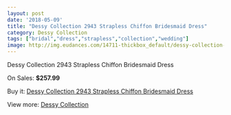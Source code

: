 ```yaml
---
layout: post
date: '2018-05-09'
title: "Dessy Collection 2943 Strapless Chiffon Bridesmaid Dress"
category: Dessy Collection
tags: ["bridal","dress","strapless","collection","wedding"]
image: http://img.eudances.com/14711-thickbox_default/dessy-collection-2943-strapless-chiffon-bridesmaid-dress.jpg
---
```

Dessy Collection 2943 Strapless Chiffon Bridesmaid Dress

On Sales: **$257.99**
<a href="https://www.eudances.com/en/dessy-collection/4396-dessy-collection-2943-strapless-chiffon-bridesmaid-dress.html"><amp-img layout="responsive" width="600" height="600" src="//img.eudances.com/14711-thickbox_default/dessy-collection-2943-strapless-chiffon-bridesmaid-dress.jpg" alt="Dessy Collection 2943 Strapless Chiffon Bridesmaid Dress 0" /></a>
<a href="https://www.eudances.com/en/dessy-collection/4396-dessy-collection-2943-strapless-chiffon-bridesmaid-dress.html"><amp-img layout="responsive" width="600" height="600" src="//img.eudances.com/14714-thickbox_default/dessy-collection-2943-strapless-chiffon-bridesmaid-dress.jpg" alt="Dessy Collection 2943 Strapless Chiffon Bridesmaid Dress 1" /></a>
<a href="https://www.eudances.com/en/dessy-collection/4396-dessy-collection-2943-strapless-chiffon-bridesmaid-dress.html"><amp-img layout="responsive" width="600" height="600" src="//img.eudances.com/14713-thickbox_default/dessy-collection-2943-strapless-chiffon-bridesmaid-dress.jpg" alt="Dessy Collection 2943 Strapless Chiffon Bridesmaid Dress 2" /></a>
<a href="https://www.eudances.com/en/dessy-collection/4396-dessy-collection-2943-strapless-chiffon-bridesmaid-dress.html"><amp-img layout="responsive" width="600" height="600" src="//img.eudances.com/14712-thickbox_default/dessy-collection-2943-strapless-chiffon-bridesmaid-dress.jpg" alt="Dessy Collection 2943 Strapless Chiffon Bridesmaid Dress 3" /></a>

Buy it: [Dessy Collection 2943 Strapless Chiffon Bridesmaid Dress](https://www.eudances.com/en/dessy-collection/4396-dessy-collection-2943-strapless-chiffon-bridesmaid-dress.html "Dessy Collection 2943 Strapless Chiffon Bridesmaid Dress")

View more: [Dessy Collection](https://www.eudances.com/en/60-Dessy-Collection "Dessy Collection")